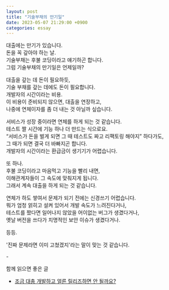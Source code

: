 ```yaml
---
layout: post
title: "기술부채의 만기일"
date: 2023-05-07 21:29:00 +0900
categories: essay
---
```


대출에는 만기가 있습니다.  
돈을 꼭 갚아야 하는 날.  
기술부채는 후불 코딩이라고 얘기하곤 합니다.  
그럼 기술부채의 만기일은 언제일까?

대출을 갚는 데 돈이 필요하듯,  
기술 부채를 갚는 데에도 돈이 필요합니다.  
개발자의 시간이라는 비용.  
이 비용이 준비되지 않으면, 대출을 연장하고,  
나중에 연체이자를 좀 더 내는 것 아닐까 싶습니다.

서비스가 성장 중이라면 연체를 하게 되는 것 같습니다.  
테스트 짤 시간에 기능 하나 더 만드는 식으로요.  
“서비스가 돈을 벌게 되면 그 때 테스트도 짜고 리팩토링 해야지” 하다가도,  
그 때가 되면 결국 더 바빠지곤 합니다.  
개발자의 시간이라는 환급금이 생기기가 어렵습니다.

또 하나.  
후불 코딩이라고 마음먹고 기능을 빨리 내면,  
이해관계자들이 그 속도에 맞춰지게 됩니다.  
그래서 계속 대출을 하게 되는 것 같습니다.

연체가 하도 쌓여서 문제가 되기 전에는 신경쓰기 어렵습니다.  
뭐가 엄청 얽히고 설켜 있어서 개발 속도가 느려진다거나,  
테스트를 짰다면 일어나지 않았을 어이없는 버그가 생겼다거나,  
옛날 버전을 쓰다가 치명적인 보안 이슈가 생겼다거나.

등등.

'진짜 문제라면 이미 고쳤겠지'라는 말이 맞는 것 같습니다.

\-

함께 읽으면 좋은 글

- [조금 대충 개발하고 얼른 릴리즈하면 안 될까요?](/essay/2023/04/21/engineering-roughly.html)
